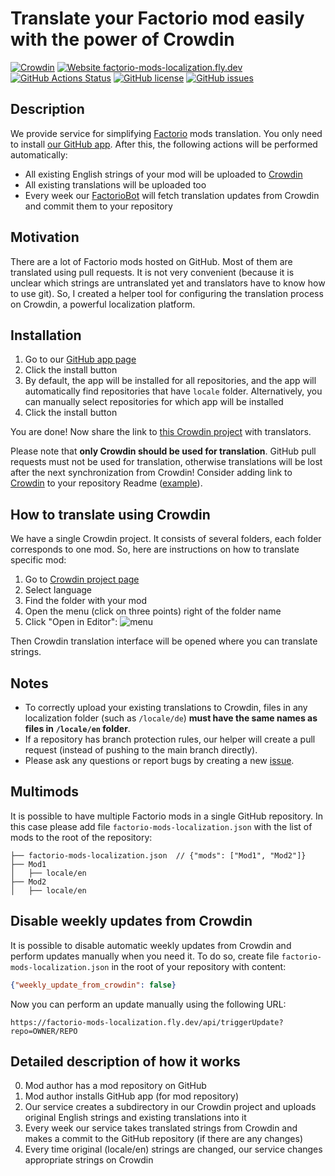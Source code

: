 # Translate your Factorio mod easily with the power of Crowdin

[![Crowdin](https://badges.crowdin.net/factorio-mods-localization/localized.svg)](https://crowdin.com/project/factorio-mods-localization)
[![Website factorio-mods-localization.fly.dev](https://img.shields.io/website-up-down-green-red/https/factorio-mods-localization.fly.dev.svg)](https://factorio-mods-localization.fly.dev/)
[![GitHub Actions Status](https://img.shields.io/github/actions/workflow/status/dima74/factorio-mods-localization/check.yml)](https://github.com/dima74/factorio-mods-localization/actions/workflows/check.yml)
[![GitHub license](https://img.shields.io/github/license/dima74/factorio-mods-localization.svg)](https://github.com/dima74/factorio-mods-localization/blob/master/LICENSE)
[![GitHub issues](https://img.shields.io/github/issues/dima74/factorio-mods-localization.svg)](https://GitHub.com/dima74/factorio-mods-localization/issues/)

## Description
We provide service for simplifying [Factorio](https://www.factorio.com/) mods translation. You only need to install [our GitHub app][1]. After this, the following actions will be performed automatically:

* All existing English strings of your mod will be uploaded to [Crowdin](https://crowdin.com/)
* All existing translations will be uploaded too
* Every week our [FactorioBot](https://github.com/factorio-mods-helper) will fetch translation updates from Crowdin and commit them to your repository

## Motivation
There are a lot of Factorio mods hosted on GitHub. Most of them are translated using pull requests. It is not very convenient (because it is unclear which strings are untranslated yet and translators have to know how to use git). So, I created a helper tool for configuring the translation process on Crowdin, a powerful localization platform.

## Installation
1. Go to our [GitHub app page][1]
2. Click the install button
3. By default, the app will be installed for all repositories, and the app will automatically find repositories that have `locale` folder. Alternatively, you can manually select repositories for which app will be installed
4. Click the install button

You are done! Now share the link to [this Crowdin project][2] with translators.

Please note that **only Crowdin should be used for translation**.  GitHub pull requests must not be used for translation, otherwise translations will be lost after the next synchronization from Crowdin! Consider adding link to [Crowdin][2] to your repository Readme ([example](https://github.com/softmix/AutoDeconstruct/pull/6/files)).

## How to translate using Crowdin
We have a single Crowdin project. It consists of several folders, each folder corresponds to one mod. So, here are instructions on how to translate specific mod:

1. Go to [Crowdin project page][2]
2. Select language
3. Find the folder with your mod
4. Open the menu (click on three points) right of the folder name
5. Click "Open in Editor": ![menu](https://user-images.githubusercontent.com/6505554/85887708-bdfa5880-b801-11ea-99c1-766ad92ae4af.png)

Then Crowdin translation interface will be opened where you can translate strings.

## Notes

* To correctly upload your existing translations to Crowdin, files in any localization folder (such as `/locale/de`) **must have the same names as files in `/locale/en` folder**.
* If a repository has branch protection rules, our helper will create a pull request (instead of pushing to the main branch directly).
* Please ask any questions or report bugs by creating a new [issue](https://github.com/dima74/factorio-mods-localization/issues).

## Multimods
It is possible to have multiple Factorio mods in a single GitHub repository. In this case please add file `factorio-mods-localization.json` with the list of mods to the root of the repository:
```
├── factorio-mods-localization.json  // {"mods": ["Mod1", "Mod2"]}
├── Mod1
│   ├── locale/en
├── Mod2
│   ├── locale/en
```

## Disable weekly updates from Crowdin
It is possible to disable automatic weekly updates from Crowdin and perform updates manually when you need it. To do so, create file `factorio-mods-localization.json` in the root of your repository with content:
```json
{"weekly_update_from_crowdin": false}
```
Now you can perform an update manually using the following URL:
```
https://factorio-mods-localization.fly.dev/api/triggerUpdate?repo=OWNER/REPO
```

## Detailed description of how it works
0. Mod author has a mod repository on GitHub
1. Mod author installs GitHub app (for mod repository)
2. Our service creates a subdirectory in our Crowdin project and uploads original English strings and existing translations into it
3. Every week our service takes translated strings from Crowdin and makes a commit to the GitHub repository (if there are any changes)
4. Every time original (locale/en) strings are changed, our service changes appropriate strings on Crowdin


  [1]: https://github.com/apps/factorio-mods-localization-helper
  [2]: https://crowdin.com/project/factorio-mods-localization
